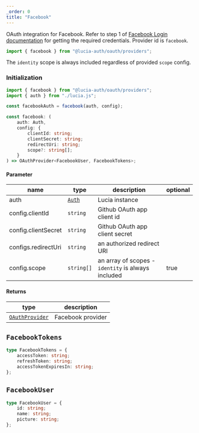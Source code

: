 ```yaml
---
_order: 0
title: "Facebook"
---
```


OAuth integration for Facebook. Refer to step 1 of [Facebook Login documentation](https://developers.facebook.com/docs/facebook-login/web) for getting the required credentials. Provider id is `facebook`.

```ts
import { facebook } from "@lucia-auth/oauth/providers";
```

The `identity` scope is always included regardless of provided `scope` config.

### Initialization

```ts
import { facebook } from "@lucia-auth/oauth/providers";
import { auth } from "./lucia.js";

const facebookAuth = facebook(auth, config);
```

```ts
const facebook: (
	auth: Auth,
	config: {
		clientId: string;
		clientSecret: string;
		redirectUri: string;
		scope?: string[];
	}
) => OAuthProvider<FacebookUser, FacebookTokens>;
```

#### Parameter

| name                | type                          | description                                        | optional |
| ------------------- | ----------------------------- | -------------------------------------------------- | -------- |
| auth                | [`Auth`](/reference/api/auth) | Lucia instance                                     |          |
| config.clientId     | `string`                      | Github OAuth app client id                         |          |
| config.clientSecret | `string`                      | Github OAuth app client secret                     |          |
| configs.redirectUri | `string`                      | an authorized redirect URI                         |          |
| config.scope        | `string[]`                    | an array of scopes - `identity` is always included | true     |

#### Returns

| type                                                           | description       |
| -------------------------------------------------------------- | ----------------- |
| [`OAuthProvider`](/oauth/reference/provider-api#oauthprovider) | Facebook provider |

## `FacebookTokens`

```ts
type FacebookTokens = {
	accessToken: string;
	refreshToken: string;
	accessTokenExpiresIn: string;
};
```

## `FacebookUser`

```ts
type FacebookUser = {
	id: string;
	name: string;
	picture: string;
};
```
